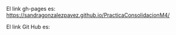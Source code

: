 El link gh-pages es:
https://sandragonzalezpavez.github.io/PracticaConsolidacionM4/

El link Git Hub es:
